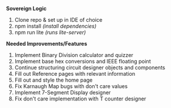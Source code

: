 **Sovereign Logic**

1. Clone repo & set up in IDE of choice 
2. npm install _(install dependencies)_
3. npm run lite _(runs lite-server)_

**Needed Improvements/Features**

1. Implement Binary Division calculator and quizzer
2. Implement base hex conversions and IEEE floating point
3. Continue structuring circuit designer objects and components
4. Fill out Reference pages with relevant information
5. Fill out and style the home page
6. Fix Karnaugh Map bugs with don't care values
7. Implement 7-Segment Display designer
8. Fix don't care implementation with T counter designer
